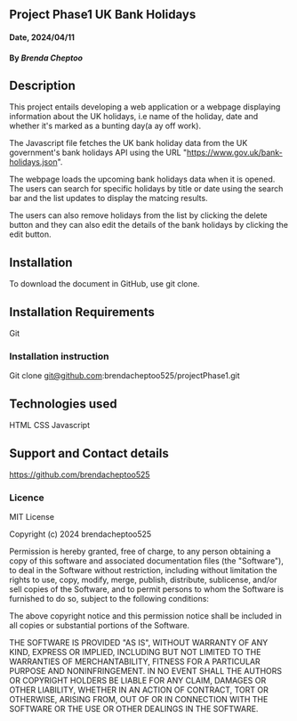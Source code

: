 ## Project Phase1 UK Bank Holidays

#### Date, 2024/04/11

#### By *Brenda Cheptoo*

## Description
This project entails developing a web application or a webpage displaying information about the UK holidays, i.e name of the holiday, date and whether it's marked as a bunting day(a ay off work).

The Javascript file fetches the UK bank holiday data from the UK government's bank holidays API using the URL "https://www.gov.uk/bank-holidays.json".

The webpage loads the upcoming bank holidays data when it is opened. The users can search for specific holidays by title or date using the search bar and the list updates to display the matcing results.

The users can also remove holidays from the list by clicking the delete button and they can also edit the details of the bank holidays by clicking the edit button.

## Installation
To download the document in GitHub, use git clone.

## Installation Requirements
Git 

### Installation instruction
Git clone git@github.com:brendacheptoo525/projectPhase1.git

## Technologies used
HTML
CSS
Javascript

## Support and Contact details
https://github.com/brendacheptoo525

### Licence
MIT License

Copyright (c) 2024 brendacheptoo525

Permission is hereby granted, free of charge, to any person obtaining a copy
of this software and associated documentation files (the "Software"), to deal
in the Software without restriction, including without limitation the rights
to use, copy, modify, merge, publish, distribute, sublicense, and/or sell
copies of the Software, and to permit persons to whom the Software is
furnished to do so, subject to the following conditions:

The above copyright notice and this permission notice shall be included in all
copies or substantial portions of the Software.

THE SOFTWARE IS PROVIDED "AS IS", WITHOUT WARRANTY OF ANY KIND, EXPRESS OR
IMPLIED, INCLUDING BUT NOT LIMITED TO THE WARRANTIES OF MERCHANTABILITY,
FITNESS FOR A PARTICULAR PURPOSE AND NONINFRINGEMENT. IN NO EVENT SHALL THE
AUTHORS OR COPYRIGHT HOLDERS BE LIABLE FOR ANY CLAIM, DAMAGES OR OTHER
LIABILITY, WHETHER IN AN ACTION OF CONTRACT, TORT OR OTHERWISE, ARISING FROM,
OUT OF OR IN CONNECTION WITH THE SOFTWARE OR THE USE OR OTHER DEALINGS IN THE
SOFTWARE.

